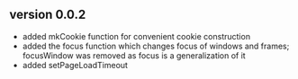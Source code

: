 
## version 0.0.2

* added mkCookie function for convenient cookie construction
* added the focus function which changes focus of windows and frames; focusWindow was removed as focus is a generalization of it 
* added setPageLoadTimeout